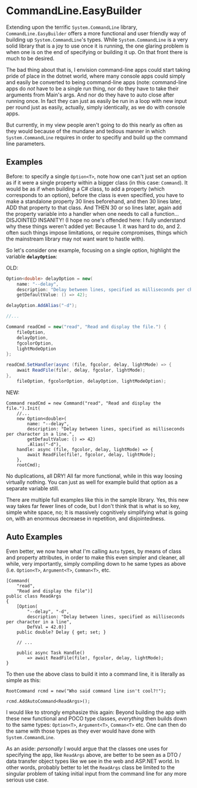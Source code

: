 # CommandLine.EasyBuilder

Extending upon the terrific `System.CommandLine` library, `CommandLine.EasyBuilder` offers a more functional and user friendly way of building up `System.CommandLine`'s types. While `System.CommandLine` is a very solid library that is a joy to use once it is running, the one glaring problem is when one is on the end of specifying or building it up. On that front there is much to be desired.

The bad thing about that is, I envision command-line apps could start taking pride of place in the dotnet world, where many console apps could simply and easily be converted to being command-line apps (note: command-line apps do *not* have to be a single run thing, nor do they have to take their arguments from Main's args. And nor do they have to auto close after running once. In fact they can just as easily be run in a loop with new input per round just as easily, actually, simply identically, as we do with console apps.

But currently, in my view people aren't going to do this nearly as often as they would because of the mundane and tedious manner in which `System.CommandLine` requires in order to specifiy and build up the command line parameters.

## Examples

Before: to specify a single `Option<T>`, note how one can't just set an option as if it were a single property within a bigger class (in this case: `Command`). It would be as if when building a C# class, to add a property (which corresponds to an option), before the class is even specified, you have to make a standalone property 30 lines beforehand, and then 30 lines later, ADD that property to that class. And THEN 30 or so lines later, again add the property variable into a handler when one needs to call a function... DISJOINTED INSANITY! (I hope no one's offended here: I fully understand why these things weren't added yet: Because 1. it was hard to do, and 2. often such things impose limitations, or require compromises, things which the mainstream library may not want want to hastle with).

So let's consider one example, focusing on a single option, highlight the variable **`delayOption`**:

OLD:

```csharp
Option<double> delayOption = new(
	name: "--delay",
	description: "Delay between lines, specified as milliseconds per character in a line.",
	getDefaultValue: () => 42);

delayOption.AddAlias("-d");

//...

Command readCmd = new("read", "Read and display the file.") {
	fileOption,
	delayOption,
	fgcolorOption,
	lightModeOption
};

readCmd.SetHandler(async (file, fgcolor, delay, lightMode) => {
	await ReadFile(file!, delay, fgcolor, lightMode);
},
	fileOption, fgcolorOption, delayOption, lightModeOption);

```

NEW:

```
Command readCmd = new Command("read", "Read and display the file.").Init(
	//...
	new Option<double>(
		name: "--delay",
		description: "Delay between lines, specified as milliseconds per character in a line.",
		getDefaultValue: () => 42)
		.Alias("-d"),
	handle: async (file, fgcolor, delay, lightMode) => {
		await ReadFile(file!, fgcolor, delay, lightMode);
	},
	rootCmd);
```

No duplications, all DRY! All far more functional, while in this way loosing virtually nothing. You can just as well for example build that option as a separate variable still.

There are multiple full examples like this in the sample library. Yes, this new way takes far fewer lines of code, but I don't think that is what is so key, simple white space, no; It is massively cognitively simplifying what is going on, with an enormous decreaese in repetition, and disjointedness.

## Auto Examples

Even better, we now have what I'm calling `Auto` types, by means of class and property attributes, in order to make this even simpler and cleaner, all while, very importantly, simply compiling down to he same types as above (i.e. `Option<T>`, `Argument<T>`, `Comman<T>`, etc.

```
[Command(
	"read",
	"Read and display the file")]
public class ReadArgs
{
	[Option(
		"--delay", "-d",
		description: "Delay between lines, specified as milliseconds per character in a line",
		DefVal = 42.0)]
	public double? Delay { get; set; }

	// ...

	public async Task Handle()
		=> await ReadFile(file!, fgcolor, delay, lightMode);
}
```

To then use the above class to build it into a command line, it is literally as simple as this:

```
RootCommand rcmd = new("Who said command line isn't cool?!");

rcmd.AddAutoCommand<ReadArgs>();
```

I would like to strongly emphasize this again: Beyond building the app with these new functional and POCO type classes, *everything* then builds down to the same types: `Option<T>`, `Argument<T>`, `Comman<T>` etc. One can then do the same with those types as they ever would have done with `System.CommandLine`.

As an aside: *personally* I would argue that the classes one uses for specifying the app, like `ReadArgs` above, are better to be seen as a DTO / data transfer object types like we see in the web and ASP.NET world. In other words, probably better to let the `ReadArgs` class be limited to the singular problem of taking initial input from the command line for any more serious use case.
